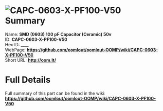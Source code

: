 
![CAPC-0603-X-PF100-V50](https://github.com/oomlout/oomlout-OOMP/blob/master/parts/CAPC-0603-X-PF100-V50/CAPC-0603-X-PF100-V50_420.jpg)   
Summary
=================
  
Name: __SMD (0603) 100 pF Capacitor (Ceramic) 50v__    
ID: __CAPC-0603-X-PF100-V50__   
Hex ID: ____   
WebPage: __https://github.com/oomlout/oomlout-OOMP/wiki/CAPC-0603-X-PF100-V50__   
Short URL: __http://oom.lt/__   

Full Details
==========================
Full summary of this part can be found in the wiki:   
__https://github.com/oomlout/oomlout-OOMP/wiki/CAPC-0603-X-PF100-V50__    

